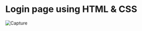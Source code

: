 # Login page using HTML & CSS 

![Capture](https://user-images.githubusercontent.com/54960609/177188450-d3db1b76-7cb2-45d0-ad74-2c421144bb81.PNG)

